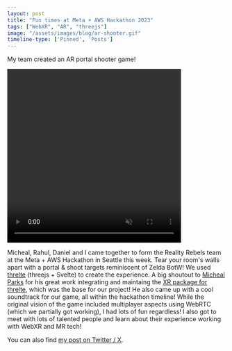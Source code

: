 ```yaml
---
layout: post
title: "Fun times at Meta + AWS Hackathon 2023"
tags: ["WebXR", "AR", "threejs"]
image: "/assets/images/blog/ar-shooter.gif"
timeline-type: ['Pinned', 'Posts']
---
```


My team created an AR portal shooter game!
<!--more-->

<video width="400" height="400" controls autoplay muted>
  <source src="/assets/images/blog/portal-shooter.mp4" type="video/mp4">
Your browser does not support the video tag.
</video>

Micheal, Rahul, Daniel and I came together to form the Reality Rebels team at the Meta + AWS Hackathon in Seattle this week. Tear your room's walls apart with a portal & shoot targets reminiscent of Zelda BotW! We used [threlte](https://threlte.xyz/) (threejs + Svelte) to create the experience. A big shoutout to [Micheal Parks](https://parks.lol/) for his great work integrating and maintaing the [XR package for threlte](https://threlte.xyz/docs/reference/xr/getting-started), which was the base for our project! He also came up with a cool soundtrack for our game, all within the hackathon timeline! While the original vision of the game included multiplayer aspects using WebRTC (which we partially got working), I had lots of fun regardless! I also got to meet with lots of talented people and learn about their experience working with WebXR and MR tech!

You can also find [my post on Twitter / X](https://twitter.com/DevPika/status/1725963350918746529).
